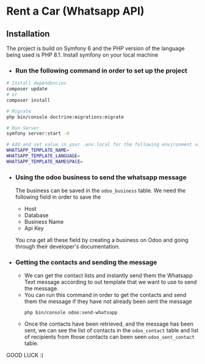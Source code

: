 # Rent a Car (Whatsapp API)

## Installation

The project is build on Symfony 6 and the PHP version of the language being used is PHP 8.1. Install symfony on your
local machine

- ### Run the following command in order to set up the project

```bash
# Install dependencies
composer update
# or
composer install

# Migrate 
php bin/console doctrine:migrations:migrate

# Run Server
symfony server:start -d

# Add and set value in your .env.local for the following environment variables
WHATSAPP_TEMPLATE_NAME=
WHATSAPP_TEMPLATE_LANGUAGE=
WHATSAPP_TEMPLATE_NAMESPACE=
```

- ### Using the odoo business to send the whatsapp message

  The business can be saved in the `odoo_business` table. We need the following field in order to save the
    - Host
    - Database
    - Business Name
    - Api Key

  You cna get all these field by creating a business on Odoo and going through their developer's documentation.

- ### Getting the contacts and sending the message
    - We can get the contact lists and instantly send them the Whatsapp Text message according to out template that we
      want to use to send the message.
    - You can run this command in order to get the contacts and send them the message if they have not already been sent
      the message
      ```
      php bin/console odoo:send-whatsapp
      ```
    - Once the contacts have been retrieved, and the message has been sent, we can see the list of contacts in the
      `odoo_contact` table and list of recipients from those contacts can been seen `odoo_sent_contact` table. 

GOOD LUCK :)